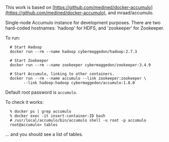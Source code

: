 This work is based on [https://github.com/medined/docker-accumulo](https://github.com/medined/docker-accumulo), and mraad/accumulo.

Single-node Accumulo instance for development purposes.  There are two
hard-coded hostnames: 'hadoop' for HDFS, and 'zookeeper' for
Zookeeper.

To run:

```
  # Start Hadoop
  docker run --rm --name hadoop cybermaggedon/hadoop:2.7.3

  # Start Zookeeper
  docker run --rm --name zookeeper cybermaggedon/zookeeper:3.4.9

  # Start Accumulo, linking to other containers.
  docker run --rm --name accumulo --link zookeeper:zookeeper \
        --link hadoop:hadoop cybermaggedon/accumulo:1.8.0
```

Default root password is `accumulo`.

To check it works:

```
  % docker ps | grep accumulo
  % docker exec -it insert-container-ID bash
  # /usr/local/accumulo/bin/accumulo shell -u root -p accumulo
  root@accumulo> tables
```
... and you should see a list of tables.

